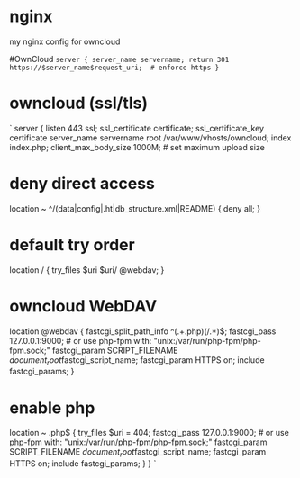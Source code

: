 nginx
=====

my nginx config for owncloud


#OwnCloud
`
server {
 server_name servername;
 return 301 https://$server_name$request_uri;  # enforce https
}
`
# owncloud (ssl/tls)
`
server {
  listen 443 ssl;
  ssl_certificate certificate;
  ssl_certificate_key certificate
  server_name servername
  root /var/www/vhosts/owncloud;
  index index.php;
  client_max_body_size 1000M; # set maximum upload size

  # deny direct access
  location ~ ^/(data|config|\.ht|db_structure\.xml|README) {
    deny all;
  }

  # default try order
  location / {
    try_files $uri $uri/ @webdav;
  }

  # owncloud WebDAV
  location @webdav {
    fastcgi_split_path_info ^(.+\.php)(/.*)$;
    fastcgi_pass 127.0.0.1:9000; # or use php-fpm with: "unix:/var/run/php-fpm/php-fpm.sock;"
    fastcgi_param SCRIPT_FILENAME $document_root$fastcgi_script_name;
    fastcgi_param HTTPS on;
    include fastcgi_params;
  }

  # enable php
  location ~ \.php$ {
    try_files $uri = 404;
    fastcgi_pass 127.0.0.1:9000; # or use php-fpm with: "unix:/var/run/php-fpm/php-fpm.sock;"
    fastcgi_param SCRIPT_FILENAME $document_root$fastcgi_script_name;
    fastcgi_param HTTPS on;
    include fastcgi_params;
  }
}
`
